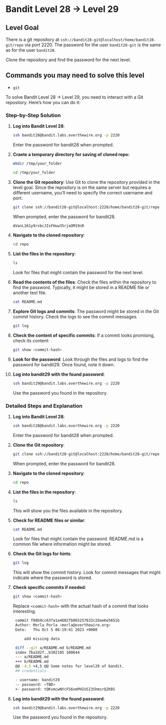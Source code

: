 # Bandit Level 28 → Level 29

## Level Goal

There is a git repository at `ssh://bandit28-git@localhost/home/bandit28-git/repo` via port 2220. The password for the user `bandit28-git` is the same as for the user `bandit28`.

Clone the repository and find the password for the next level.

## Commands you may need to solve this level

- `git`

To solve Bandit Level 28 → Level 29, you need to interact with a Git repository. Here’s how you can do it:

### Step-by-Step Solution

1. **Log into Bandit Level 28**:

   ```bash
   ssh bandit28@bandit.labs.overthewire.org -p 2220
   ```

   Enter the password for bandit28 when prompted.

2. **Craete a temporary directory for saving of cloned repo:**

   ```bash
   mkdir /tmp/your_folder
   ```

   ```bash
   cd /tmp/your_folder
   ```

3. **Clone the Git repository**:
   Use Git to clone the repository provided in the level goal. Since the repository is on the same server but requires a different username, you’ll need to specify the correct username and port.

   ```bash
   git clone ssh://bandit28-git@localhost:2220/home/bandit28-git/repo
   ```

   When prompted, enter the password for bandit28.

   ```bash
   AVanL161y9rsbcJIsFHuw35rjaOM19nR
   ```

4. **Navigate to the cloned repository**:

   ```bash
   cd repo
   ```

5. **List the files in the repository**:

   ```bash
   ls
   ```

   Look for files that might contain the password for the next level.

6. **Read the contents of the files**:
   Check the files within the repository to find the password. Typically, it might be stored in a README file or another text file.

   ```bash
   cat README.md
   ```

7. **Explore Git logs and commits**:
   The password might be stored in the Git commit history. Check the logs to see the commit messages.

   ```bash
   git log
   ```

8. **Check the content of specific commits**:
   If a commit looks promising, check its content:

   ```bash
   git show <commit-hash>
   ```

9. **Look for the password**:
   Look through the files and logs to find the password for bandit29. Once found, note it down.

10. **Log into bandit29 with the found password**:
    ```bash
    ssh bandit29@bandit.labs.overthewire.org -p 2220
    ```
    Use the password you found in the repository.

### Detailed Steps and Explanation

1. **Log into Bandit Level 28**:

   ```bash
   ssh bandit28@bandit.labs.overthewire.org -p 2220
   ```

   Enter the password for bandit28 when prompted.

2. **Clone the Git repository**:

   ```bash
   git clone ssh://bandit28-git@localhost:2220/home/bandit28-git/repo
   ```

   When prompted, enter the password for bandit28.

3. **Navigate to the cloned repository**:

   ```bash
   cd repo
   ```

4. **List the files in the repository**:

   ```bash
   ls
   ```

   This will show you the files available in the repository.

5. **Check for README files or similar**:

   ```bash
   cat README.md
   ```

   Look for files that might contain the password. README.md is a common file where information might be stored.

6. **Check the Git logs for hints**:

   ```bash
   git log
   ```

   This will show the commit history. Look for commit messages that might indicate where the password is stored.

7. **Check specific commits if needed**:

   ```bash
   git show <commit-hash>
   ```

   Replace `<commit-hash>` with the actual hash of a commit that looks interesting.

   ```bash
    commit f08b9cc63fa1a4602fb065257633c2dae6e5651b
    Author: Morla Porla <morla@overthewire.org>
    Date:   Thu Oct 5 06:19:41 2023 +0000

        add missing data

    diff --git a/README.md b/README.md
    index 7ba2d2f..b302105 100644
    --- a/README.md
    +++ b/README.md
    @@ -4,5 +4,5 @@ Some notes for level29 of bandit.
    ## credentials

    - username: bandit29
    -- password: <TBD>
    +- password: tQKvmcwNYcFS6vmPHIUSI3ShmsrQZK8S
   ```

8. **Log into bandit29 with the found password**:
   ```bash
   ssh bandit29@bandit.labs.overthewire.org -p 2220
   ```
   Use the password you found in the repository.
